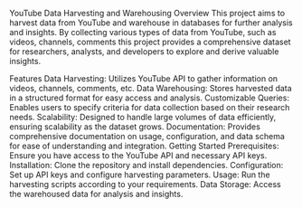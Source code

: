 YouTube Data Harvesting and Warehousing
Overview
This project aims to harvest data from YouTube and warehouse in databases for further analysis and insights. By collecting various types of data from YouTube, such as videos, channels, comments this project provides a comprehensive dataset for researchers, analysts, and developers to explore and derive valuable insights.

Features
Data Harvesting: Utilizes YouTube API to gather information on videos, channels, comments, etc.
Data Warehousing: Stores harvested data in a structured format for easy access and analysis.
Customizable Queries: Enables users to specify criteria for data collection based on their research needs.
Scalability: Designed to handle large volumes of data efficiently, ensuring scalability as the dataset grows.
Documentation: Provides comprehensive documentation on usage, configuration, and data schema for ease of understanding and integration.
Getting Started
Prerequisites: Ensure you have access to the YouTube API and necessary API keys.
Installation: Clone the repository and install dependencies.
Configuration: Set up API keys and configure harvesting parameters.
Usage: Run the harvesting scripts according to your requirements.
Data Storage: Access the warehoused data for analysis and insights.

